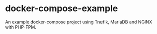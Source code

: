 # docker-compose-example
An example docker-compose project using Træfik, MariaDB and NGINX with PHP-FPM.
